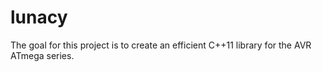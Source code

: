 lunacy
======

The goal for this project is to create an efficient C++11 library for the AVR ATmega series.